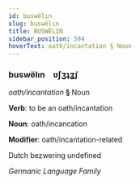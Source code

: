 ```yaml
---
id: buswëlın
slug: buswëlın
title: BUSWËLIN
sidebar_position: 594
hoverText: oath/incantation § Noun
---
```


### buswëlın&emsp;<span kind="abugida">ʋ́ʃʒʇʓ̃ȷ</span>

*oath/incantation* **§** Noun

**Verb**: to be an oath/incantation

**Noun**: oath/incancation

**Modifier**: oath/incantation-related

Dutch bezwering undefined

*Germanic Language Family*